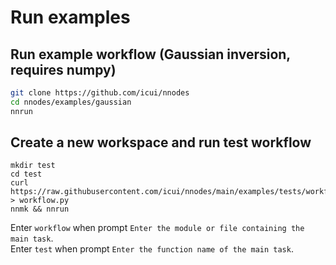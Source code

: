 # Run examples

## Run example workflow (Gaussian inversion, requires numpy)
```sh
git clone https://github.com/icui/nnodes
cd nnodes/examples/gaussian
nnrun
```

## Create a new workspace and run test workflow
```
mkdir test
cd test
curl https://raw.githubusercontent.com/icui/nnodes/main/examples/tests/workflow.py > workflow.py
nnmk && nnrun
```
Enter ```workflow``` when prompt ```Enter the module or file containing the main task```.<br>
Enter ```test``` when prompt ```Enter the function name of the main task```.